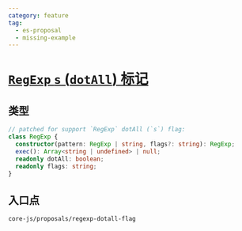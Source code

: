 ```yaml
---
category: feature
tag:
  - es-proposal
  - missing-example
---
```


# [`RegExp` `s` (`dotAll`) 标记](https://github.com/tc39/proposal-regexp-dotall-flag)

## 类型

```ts
// patched for support `RegExp` dotAll (`s`) flag:
class RegExp {
  constructor(pattern: RegExp | string, flags?: string): RegExp;
  exec(): Array<string | undefined> | null;
  readonly dotAll: boolean;
  readonly flags: string;
}
```

## 入口点

```
core-js/proposals/regexp-dotall-flag
```
